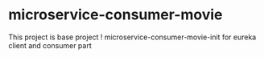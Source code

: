 # microservice-consumer-movie
This project is base project ! 
microservice-consumer-movie-init for eureka client and consumer part
